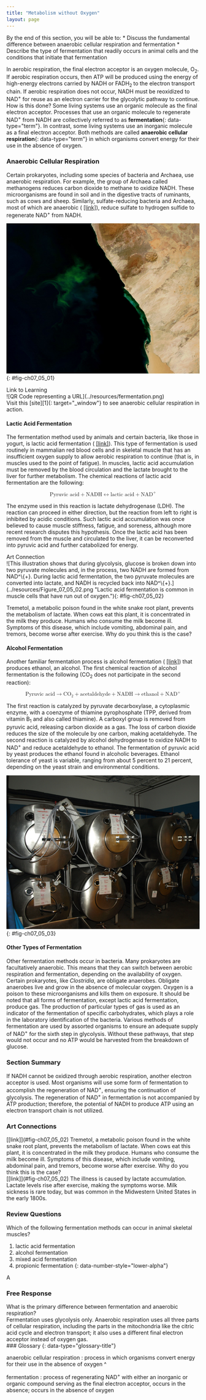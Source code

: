 ```yaml
---
title: "Metabolism without Oxygen"
layout: page
---
```



<div data-type="abstract" markdown="1">
By the end of this section, you will be able to:
* Discuss the fundamental difference between anaerobic cellular respiration and fermentation
* Describe the type of fermentation that readily occurs in animal cells and the conditions that initiate that fermentation

</div>

In aerobic respiration, the final electron acceptor is an oxygen molecule, O<sub>2</sub>. If aerobic respiration occurs, then ATP will be produced using the energy of high-energy electrons carried by NADH or FADH<sub>2 </sub>to the electron transport chain. If aerobic respiration does not occur, NADH must be reoxidized to NAD<sup>+</sup> for reuse as an electron carrier for the glycolytic pathway to continue. How is this done? Some living systems use an organic molecule as the final electron acceptor. Processes that use an organic molecule to regenerate NAD<sup>+</sup> from NADH are collectively referred to as **fermentation**{: data-type="term"}. In contrast, some living systems use an inorganic molecule as a final electron acceptor. Both methods are called **anaerobic cellular respiration**{: data-type="term"} in which organisms convert energy for their use in the absence of oxygen.

### Anaerobic Cellular Respiration

Certain prokaryotes, including some species of bacteria and Archaea, use anaerobic respiration. For example, the group of Archaea called methanogens reduces carbon dioxide to methane to oxidize NADH. These microorganisms are found in soil and in the digestive tracts of ruminants, such as cows and sheep. Similarly, sulfate-reducing bacteria and Archaea, most of which are anaerobic ( [\[link\]](#fig-ch07_05_01)), reduce sulfate to hydrogen sulfide to regenerate NAD<sup>+</sup> from NADH.

 ![This photo shows a bloom of green bacteria in water.](../resources/Figure_07_05_01.jpg "The green color seen in these coastal waters is from an eruption of hydrogen sulfide-producing bacteria. These anaerobic, sulfate-reducing bacteria release hydrogen sulfide gas as they decompose algae in the water. (credit: modification of work by NASA/Jeff Schmaltz, MODIS Land Rapid Response Team at NASA GSFC, Visible Earth Catalog of NASA images)"){: #fig-ch07_05_01}

<div data-type="note" data-has-label="true" class="interactive" data-label="" markdown="1">
<div data-type="title">
Link to Learning
</div>
<div data-type="media" data-alt="QR Code representing a URL">
![QR Code representing a URL](../resources/fermentation.png)
</div>
Visit this [site][1]{: target="_window"} to see anaerobic cellular respiration in action.

</div>

#### Lactic Acid Fermentation

The fermentation method used by animals and certain bacteria, like those in yogurt, is lactic acid fermentation ( [\[link\]](#fig-ch07_05_02)). This type of fermentation is used routinely in mammalian red blood cells and in skeletal muscle that has an insufficient oxygen supply to allow aerobic respiration to continue (that is, in muscles used to the point of fatigue). In muscles, lactic acid accumulation must be removed by the blood circulation and the lactate brought to the liver for further metabolism. The chemical reactions of lactic acid fermentation are the following:

<div data-type="equation" id="eip-345">
<math xmlns="http://www.w3.org/1998/Math/MathML" display="block"> <mrow> <mtext>Pyruvic acid</mtext> <mo>+</mo> <mtext>NADH</mtext> <mrow><mo stretchy="false">↔</mo></mrow> <mtext>lactic acid</mtext> <mo>+</mo> <msup> <mtext>NAD</mtext> <mrow> <mo>+</mo> </mrow> </msup> </mrow> </math>
</div>

The enzyme used in this reaction is lactate dehydrogenase (LDH). The reaction can proceed in either direction, but the reaction from left to right is inhibited by acidic conditions. Such lactic acid accumulation was once believed to cause muscle stiffness, fatigue, and soreness, although more recent research disputes this hypothesis. Once the lactic acid has been removed from the muscle and circulated to the liver, it can be reconverted into pyruvic acid and further catabolized for energy.

<div data-type="note" data-has-label="true" class="art-connection" data-label="" markdown="1">
<div data-type="title">
Art Connection
</div>
![This illustration shows that during glycolysis, glucose is broken down into two pyruvate molecules and, in the process, two NADH are formed from NAD^\{+}. During lactic acid fermentation, the two pyruvate molecules are converted into lactate, and NADH is recycled back into NAD^\{+}.](../resources/Figure_07_05_02.png "Lactic acid fermentation is common in muscle cells that have run out of oxygen."){: #fig-ch07_05_02}


Tremetol, a metabolic poison found in the white snake root plant, prevents the metabolism of lactate. When cows eat this plant, it is concentrated in the milk they produce. Humans who consume the milk become ill. Symptoms of this disease, which include vomiting, abdominal pain, and tremors, become worse after exercise. Why do you think this is the case?

<!-- [link]Figure 07_05_02[/link]The illness is caused by lactate accumulation. Lactate levels rise after exercise, making the symptoms worse. Milk sickness is rare today, but was common in the Midwestern United States in the early 1800s. -->

</div>

#### Alcohol Fermentation

Another familiar fermentation process is alcohol fermentation ( [\[link\]](#fig-ch07_05_03)) that produces ethanol, an alcohol. The first chemical reaction of alcohol fermentation is the following (CO<sub>2</sub> does not participate in the second reaction):

<div data-type="equation" id="eip-10">
<math xmlns="http://www.w3.org/1998/Math/MathML" display="block"> <mrow> <mtext>Pyruvic acid</mtext> <mo stretchy="false">→</mo> <msub> <mtext>CO</mtext> <mrow> <mn>2</mn> </mrow> </msub> <mo>+</mo> <mtext>acetaldehyde</mtext> <mo>+</mo> <mtext>NADH</mtext> <mo stretchy="false">→</mo> <mtext>ethanol</mtext> <mo>+</mo> <msup> <mtext>NAD</mtext> <mrow> <mo>+</mo> </mrow> </msup> </mrow> </math>
</div>

The first reaction is catalyzed by pyruvate decarboxylase, a cytoplasmic enzyme, with a coenzyme of thiamine pyrophosphate (TPP, derived from vitamin B<sub>1</sub> and also called thiamine). A carboxyl group is removed from pyruvic acid, releasing carbon dioxide as a gas. The loss of carbon dioxide reduces the size of the molecule by one carbon, making acetaldehyde. The second reaction is catalyzed by alcohol dehydrogenase to oxidize NADH to NAD<sup>+</sup> and reduce acetaldehyde to ethanol. The fermentation of pyruvic acid by yeast produces the ethanol found in alcoholic beverages. Ethanol tolerance of yeast is variable, ranging from about 5 percent to 21 percent, depending on the yeast strain and environmental conditions.

 ![This photo shows large cylindrical fermentation tanks stacked one on top of the other.](../resources/Figure_07_05_03.jpg "Fermentation of grape juice into wine produces CO2 as a byproduct. Fermentation tanks have valves so that the pressure inside the tanks created by the carbon dioxide produced can be released."){: #fig-ch07_05_03}

#### Other Types of Fermentation

Other fermentation methods occur in bacteria. Many prokaryotes are facultatively anaerobic. This means that they can switch between aerobic respiration and fermentation, depending on the availability of oxygen. Certain prokaryotes, like *Clostridia*, are obligate anaerobes. Obligate anaerobes live and grow in the absence of molecular oxygen. Oxygen is a poison to these microorganisms and kills them on exposure. It should be noted that all forms of fermentation, except lactic acid fermentation, produce gas. The production of particular types of gas is used as an indicator of the fermentation of specific carbohydrates, which plays a role in the laboratory identification of the bacteria. Various methods of fermentation are used by assorted organisms to ensure an adequate supply of NAD<sup>+</sup> for the sixth step in glycolysis. Without these pathways, that step would not occur and no ATP would be harvested from the breakdown of glucose.

### Section Summary

If NADH cannot be oxidized through aerobic respiration, another electron acceptor is used. Most organisms will use some form of fermentation to accomplish the regeneration of NAD<sup>+</sup>, ensuring the continuation of glycolysis. The regeneration of NAD<sup>+</sup> in fermentation is not accompanied by ATP production; therefore, the potential of NADH to produce ATP using an electron transport chain is not utilized.

### Art Connections

<div data-type="exercise">
<div data-type="problem" markdown="1">
[[link]](#fig-ch07_05_02) Tremetol, a metabolic poison found in the white snake root plant, prevents the metabolism of lactate. When cows eat this plant, it is concentrated in the milk they produce. Humans who consume the milk become ill. Symptoms of this disease, which include vomiting, abdominal pain, and tremors, become worse after exercise. Why do you think this is the case?

</div>
<div data-type="solution" markdown="1">
[[link]](#fig-ch07_05_02) The illness is caused by lactate accumulation. Lactate levels rise after exercise, making the symptoms worse. Milk sickness is rare today, but was common in the Midwestern United States in the early 1800s.

</div>
</div>

### Review Questions

<div data-type="exercise">
<div data-type="problem" markdown="1">
Which of the following fermentation methods can occur in animal skeletal muscles?

1.  lactic acid fermentation
2.  alcohol fermentation
3.  mixed acid fermentation
4.  propionic fermentation
{: data-number-style="lower-alpha"}

</div>
<div data-type="solution" markdown="1">
A

</div>
</div>

### Free Response

<div data-type="exercise">
<div data-type="problem" markdown="1">
What is the primary difference between fermentation and anaerobic respiration?

</div>
<div data-type="solution" markdown="1">
Fermentation uses glycolysis only. Anaerobic respiration uses all three parts of cellular respiration, including the parts in the mitochondria like the citric acid cycle and electron transport; it also uses a different final electron acceptor instead of oxygen gas.

</div>
</div>

<div data-type="glossary" markdown="1">
### Glossary
{: data-type="glossary-title"}

anaerobic cellular respiration
: process in which organisms convert energy for their use in the absence of oxygen
^

fermentation
: process of regenerating NAD<sup>+</sup> with either an inorganic or organic compound serving as the final electron acceptor, occurs in the absence; occurs in the absence of oxygen

</div>



[1]: http://openstaxcollege.org/l/fermentation
